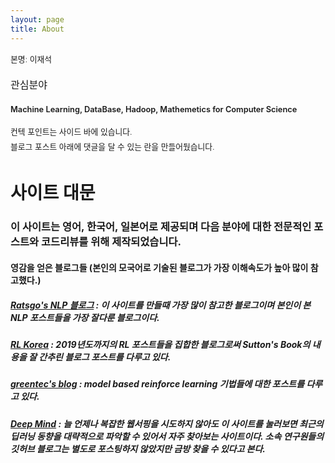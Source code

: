 ```yaml
---
layout: page
title: About
---
```


<div style="font-size: 0.8rem; font-weight:270; line-height: 1.5rem;">

본명: 이재석 <br>

<p style="font-size: 1rem; font-weight: 300">관심분야</p>
<p class="message" style="font-size: 0.8rem; font-weight: 600">
Machine Learning, DataBase, Hadoop, Mathemetics for Computer Science
</p>

컨텍 포인트는 사이드 바에 있습니다.<br>
블로그 포스트 아래에 댓글을 달 수 있는 란을 만들어뒀습니다.

</div>

# 사이트 대문

### 이 사이트는 영어, 한국어, 일본어로 제공되며 다음 분야에 대한 전문적인 포스트와 코드리뷰를 위해 제작되었습니다.

#### 영감을 얻은 블로그들 (본인의 모국어로 기술된 블로그가 가장 이해속도가 높아 많이 참고했다.)

##### [**Ratsgo's NLP 블로그**](https://ratsgo.github.io) : 이 사이트를 만들때 가장 많이 참고한 블로그이며 본인이 본 NLP 포스트들을 가장 잘다룬 블로그이다.

##### [**RL Korea**](https://reinforcement-learning-kr.github.io/) : 2019년도까지의 RL 포스트들을 집합한 블로그로써 Sutton's Book의 내용을 잘 간추린 블로그 포스트를 다루고 있다.

##### [**greentec's blog**](https://greentec.github.io/) : model based reinforce learning 기법들에 대한 포스트를 다루고 있다.

##### [**Deep Mind**](https://deepmind.com/) : 늘 언제나 복잡한 웹서핑을 시도하지 않아도 이 사이트를 눌러보면 최근의 딥러닝 동향을 대략적으로 파악할 수 있어서 자주 찾아보는 사이트이다. 소속 연구원들의 깃허브 블로그는 별도로 포스팅하지 않았지만 금방 찾을 수 있다고 본다.
